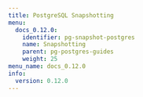 ```yaml
---
title: PostgreSQL Snapshotting
menu:
  docs_0.12.0:
    identifier: pg-snapshot-postgres
    name: Snapshotting
    parent: pg-postgres-guides
    weight: 25
menu_name: docs_0.12.0
info:
  version: 0.12.0
---
```


